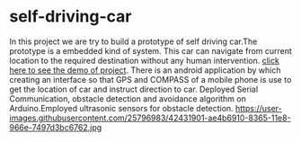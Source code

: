 # self-driving-car
In this project we are try to build a prototype of self driving car.The prototype is a embedded kind of system.
This car can navigate from current location to the required destination without any human intervention.
[click here to see the demo of project](https://www.youtube.com/watch?v=AFHmN8y2kOQE).
There is an android application by which creating an interface so that GPS and COMPASS of a mobile phone is use to get the location of car and instruct direction to car.
Deployed Serial Communication, obstacle detection and avoidance algorithm on Arduino.Employed ultrasonic sensors for obstacle detection. 
https://user-images.githubusercontent.com/25796983/42431901-ae4b6910-8365-11e8-966e-7497d3bc6762.jpg
[](https://user-images.githubusercontent.com/25796983/42431901-ae4b6910-8365-11e8-966e-7497d3bc6762.jpg)
